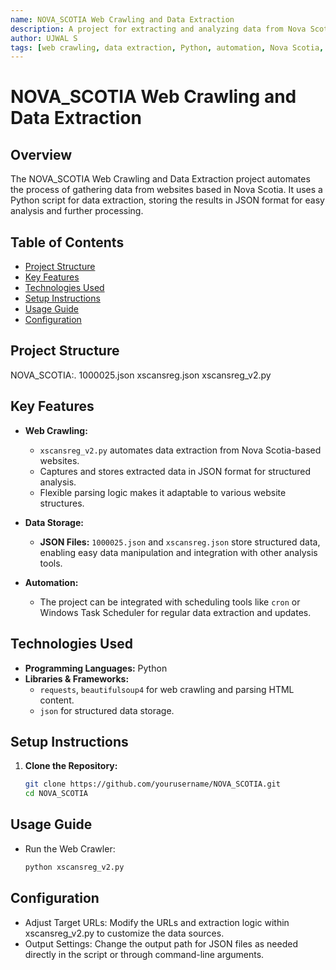 ```yaml
---
name: NOVA_SCOTIA Web Crawling and Data Extraction
description: A project for extracting and analyzing data from Nova Scotia sources, storing results in JSON format for efficient data management and analysis.
author: UJWAL S
tags: [web crawling, data extraction, Python, automation, Nova Scotia, JSON]
---
```


# NOVA_SCOTIA Web Crawling and Data Extraction

## Overview
The NOVA_SCOTIA Web Crawling and Data Extraction project automates the process of gathering data from websites based in Nova Scotia. It uses a Python script for data extraction, storing the results in JSON format for easy analysis and further processing.

## Table of Contents
- [Project Structure](#project-structure)
- [Key Features](#key-features)
- [Technologies Used](#technologies-used)
- [Setup Instructions](#setup-instructions)
- [Usage Guide](#usage-guide)
- [Configuration](#configuration)

## Project Structure
NOVA_SCOTIA:.
    1000025.json
    xscansreg.json
    xscansreg_v2.py

## Key Features
- **Web Crawling:**
  - `xscansreg_v2.py` automates data extraction from Nova Scotia-based websites.
  - Captures and stores extracted data in JSON format for structured analysis.
  - Flexible parsing logic makes it adaptable to various website structures.

- **Data Storage:**
  - **JSON Files:** `1000025.json` and `xscansreg.json` store structured data, enabling easy data manipulation and integration with other analysis tools.

- **Automation:**
  - The project can be integrated with scheduling tools like `cron` or Windows Task Scheduler for regular data extraction and updates.

## Technologies Used
- **Programming Languages:** Python
- **Libraries & Frameworks:**
  - `requests`, `beautifulsoup4` for web crawling and parsing HTML content.
  - `json` for structured data storage.

## Setup Instructions
1. **Clone the Repository:**
   ```bash
   git clone https://github.com/yourusername/NOVA_SCOTIA.git
   cd NOVA_SCOTIA

## Usage Guide
 - Run the Web Crawler:
   ```bash
   python xscansreg_v2.py


## Configuration
 - Adjust Target URLs: Modify the URLs and extraction logic within xscansreg_v2.py to customize the data sources.
 - Output Settings: Change the output path for JSON files as needed directly in the script or through command-line arguments.